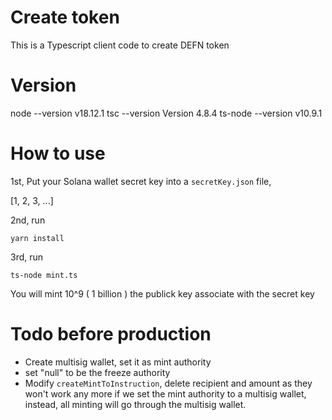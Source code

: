 # Create token

This is a Typescript client code to create DEFN token

# Version

node --version  v18.12.1
tsc --version  Version 4.8.4
ts-node --version v10.9.1

# How to use

1st, Put your Solana wallet secret key into a `secretKey.json` file, 

[1, 2, 3, ...] 

2nd, run

```
yarn install

```

3rd, run

```
ts-node mint.ts

```
You will mint 10^9 ( 1 billion ) the publick key associate with the secret key

# Todo before production

- Create multisig wallet, set it as mint authority
- set "null" to be the freeze authority
- Modify `createMintToInstruction`, delete recipient and amount as they won't work any more if we set the mint authority to a multisig wallet, instead, all minting will go through the multisig wallet.

